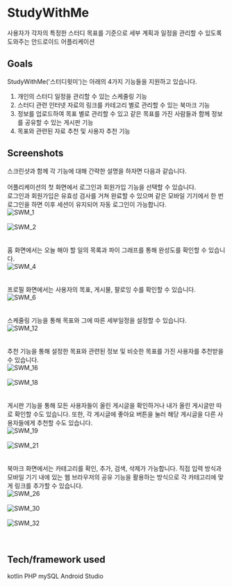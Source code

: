 # StudyWithMe
사용자가 각자의 특정한 스터디 목표를 기준으로 세부 계획과 일정을 관리할 수 있도록 도와주는 안드로이드 어플리케이션

## Goals
StudyWithMe('스터디윗미')는 아래의 4가지 기능들을 지원하고 있습니다.
1. 개인의 스터디 일정을 관리할 수 있는 스케줄링 기능 <br>
2. 스터디 관련 인터넷 자료의 링크를 카테고리 별로 관리할 수 있는 북마크 기능 <br>
3. 정보를 업로드하여 목표 별로 관리할 수 있고 같은 목표를 가진 사람들과 함께 정보를 공유할 수 있는 게시판 기능 <br>
4. 목표와 관련된 자료 추천 및 사용자 추천 기능<br>

## Screenshots
스크린샷과 함께 각 기능에 대해 간략한 설명을 하자면 다음과 같습니다.<br>
<br>
어플리케이션의 첫 화면에서 로그인과 회원가입 기능을 선택할 수 있습니다. <br>
로그인과 회원가입은 유효성 검사를 거쳐 완료할 수 있으며 같은 모바일 기기에서 한 번 로그인을 하면 이후 세션이 유지되어 자동 로그인이 가능합니다. <br>
![SWM_1](./readme_images/SWM_1.PNG)
<br>
<br>
![SWM_2](./readme_images/SWM_2.PNG)
<br>
<br>
<br>
홈 화면에서는 오늘 해야 할 일의 목록과 파이 그래프를 통해 완성도를 확인할 수 있습니다.<br>
![SWM_4](./readme_images/SWM_4.PNG)
<br>
<br>
<br>
프로필 화면에서는 사용자의 목표, 게시물, 팔로잉 수를 확인할 수 있습니다.<br>
![SWM_6](./readme_images/SWM_6.PNG)
<br>
<br>
<br>
스케줄링 기능을 통해 목표와 그에 따른 세부일정을 설정할 수 있습니다.<br>
![SWM_12](./readme_images/SWM_12.PNG)
<br>
<br>
<br>
추천 기능을 통해 설정한 목표와 관련된 정보 및 비슷한 목표를 가진 사용자를 추천받을 수 있습니다.<br>
![SWM_16](./readme_images/SWM_16.PNG)
<br>
<br>
![SWM_18](./readme_images/SWM_18.PNG)
<br>
<br>
<br>
게시판 기능을 통해 모든 사용자들이 올린 게시글을 확인하거나 내가 올린 게시글만 따로 확인할 수도 있습니다. 또한, 각 게시글에 좋아요 버튼을 눌러 해당 게시글을 다른 사용자들에게 추천할 수도 있습니다.<br>
![SWM_19](./readme_images/SWM_19.PNG)
<br>
<br>
![SWM_21](./readme_images/SWM_21.PNG)
<br>
<br>
<br>
북마크 화면에서는 카테고리를 확인, 추가, 검색, 삭제가 가능합니다. 직접 입력 방식과 모바일 기기 내에 있는 웹 브라우저의 공유 기능을 활용하는 방식으로 각 카테고리에 맞게 링크를 추가할 수 있습니다.<br>
![SWM_26](./readme_images/SWM_26.PNG)
<br>
<br>
![SWM_30](./readme_images/SWM_30.PNG)
<br>
<br>
![SWM_32](./readme_images/SWM_32.PNG)
<br>
<br>
<br>


## Tech/framework used
kotlin
PHP
mySQL
Android Studio
